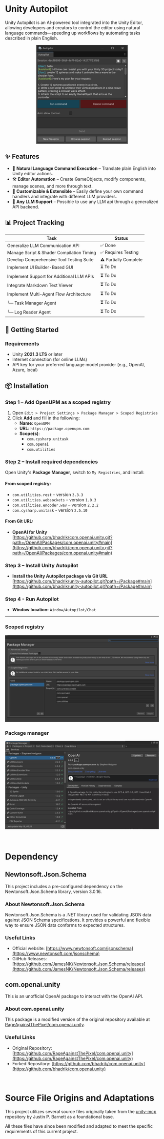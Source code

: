 # Unity Autopilot

   Unity Autopilot is an AI-powered tool integrated into the Unity Editor, allowing developers and creators to control the editor using natural language commands—speeding up workflows by automating tasks described in plain English.

<img src="Info/autopilot-window.png" alt="autopilot window" width="300" style="display: block; margin: auto;"/>


## ✨ Features

- 🧠 **Natural Language Command Execution** – Translate plain English into Unity editor actions.
- 🛠️ **Editor Automation** – Create GameObjects, modify components, manage scenes, and more through text.
- 🔌 **Customizable & Extensible** – Easily define your own command handlers and integrate with different LLM providers.
- 🤖 **Any LLM Support** – Possible to use any LLM api through a generalized API backend.

## 📊 Project Tracking

| Task                                      | Status                |
| ----------------------------------------- | --------------------- |
| Generalize LLM Communication API          | ✅ Done                |
| Manage Script & Shader Compilation Timing | ✅ Requires Testing    |
| Develop Comprehensive Tool Testing Suite  | ⚠️ Partially Complete  |
| Implement UI Builder-Based GUI            | ⏳ To Do               |
| Implement Support for Additional LLM APIs | ⏳ To Do               |
| Integrate Markdown Text Viewer            | ⏳ To Do               |
| Implement Multi-Agent Flow Architecture   | ⏳ To Do               |
| └─ Task Manager Agent                     | ⏳ To Do               |
| └─ Log Reader Agent                       | ⏳ To Do               |


## 🚀 Getting Started

### Requirements

- Unity **2021.3 LTS** or later
- Internet connection (for online LLMs)
- API key for your preferred language model provider (e.g., OpenAI, Azure, local)



## 📦 Installation

### Step 1 – Add OpenUPM as a scoped registry

1. Open `Edit > Project Settings > Package Manager > Scoped Registries`
2. Click **Add** and fill in the following:
   - **Name**: `OpenUPM`
   - **URL**: `https://package.openupm.com`
   - **Scope(s)**:
     - `com.cysharp.unitask`
     - `com.openai`
     - `com.utilities`

### Step 2 – Install required dependencies

Open Unity's **Package Manager**, switch to `My Registries`, and install:

#### From scoped registry:
- `com.utilities.rest` – version `3.3.3`
- `com.utilities.websockets` – version `1.0.3`
- `com.utilities.encoder.wav` – version `2.2.2`
- `com.cysharp.unitask` - version `2.5.10`

#### From Git URL:
- **OpenAI for Unity**  
[https://github.com/bhadrik/com.openai.unity.git?path=/OpenAI/Packages/com.openai.unity#main](https://github.com/bhadrik/com.openai.unity.git?path=/OpenAI/Packages/com.openai.unity#main)


### Step 3 – Install Unity Autopilot

- **Install the Unity Autopilot package via Git URL**  
   [https://github.com/bhadrik/unity-autopilot.git?path=/Package#main](https://github.com/bhadrik/unity-autopilot.git?path=/Package#main)

### Step 4 - Run Autopilot

- **Window location:** `Window/Autopilot/Chat`
---

### Scoped registry
![Scoped Registry Configuration](Info/scpoed-registory.png)
### Package manager
![Scoped Registry Configuration](Info/package-manager-installed.png)


<br>

# Dependency

## Newtonsoft.Json.Schema

This project includes a pre-configured dependency on the Newtonsoft.Json.Schema library, version 3.0.16.

### About Newtonsoft.Json.Schema

Newtonsoft.Json.Schema is a .NET library used for validating JSON data against JSON Schema specifications. It provides a powerful and flexible way to ensure JSON data conforms to expected structures.

### Useful Links

- Official website: [https://www.newtonsoft.com/jsonschema](https://www.newtonsoft.com/jsonschema)
- GitHub Releases: [https://github.com/JamesNK/Newtonsoft.Json.Schema/releases](https://github.com/JamesNK/Newtonsoft.Json.Schema/releases)


## com.openai.unity

This is an unofficial OpenAI package to interact with the OpenAI API.

### About com.openai.unity

This package is a modified version of the original repository available at [RageAgainstThePixel/com.openai.unity](https://github.com/RageAgainstThePixel/com.openai.unity).

### Useful Links

- Original Repository: [https://github.com/RageAgainstThePixel/com.openai.unity](https://github.com/RageAgainstThePixel/com.openai.unity)
- Forked Repository: [https://github.com/bhadrik/com.openai.unity](https://github.com/bhadrik/com.openai.unity)

<br>

# Source File Origins and Adaptations

This project utilizes several source files originally taken from the [unity-mcp](https://github.com/justinpbarnett/unity-mcp) repository by Justin P. Barnett as a foundational base. 

All these files have since been modified and adapted to meet the specific requirements of this current project.
